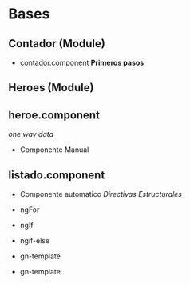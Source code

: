 # Bases

## Contador (Module)
* contador.component 
 **Primeros pasos**

## Heroes (Module)

## heroe.component
*one way data*  
* Componente Manual

## listado.component
* Componente automatico
*Directivas Estructurales*
* ngFor
* ngIf
* ngif-else
* gn-template
  
* gn-template 